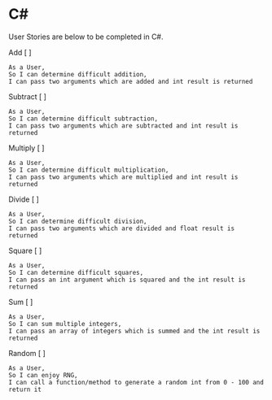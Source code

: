 ﻿# C#

User Stories are below to be completed in C#.


Add [ ]

```
As a User,
So I can determine difficult addition,
I can pass two arguments which are added and int result is returned
```

Subtract [ ]

```
As a User,
So I can determine difficult subtraction,
I can pass two arguments which are subtracted and int result is returned
```

Multiply [ ]

```
As a User,
So I can determine difficult multiplication,
I can pass two arguments which are multiplied and int result is returned
```

Divide [ ]

```
As a User,
So I can determine difficult division,
I can pass two arguments which are divided and float result is returned
```

Square [ ]

```
As a User,
So I can determine difficult squares,
I can pass an int argument which is squared and the int result is returned
```

Sum [ ]

```
As a User,
So I can sum multiple integers,
I can pass an array of integers which is summed and the int result is returned
```

Random [ ]

```
As a User,
So I can enjoy RNG,
I can call a function/method to generate a random int from 0 - 100 and return it
```
